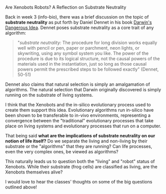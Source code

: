 Are Xenobots Robots? A Reflection on Substrate Neutrality 

Back in week 3 (info-bio), there was a brief discussion on the topic of **substrate neutrality** as put forth by Daniel Dennet in his book [Darwin's Dangerous Idea](http://www.inf.fu-berlin.de/lehre/pmo/eng/Dennett-Darwin%27sDangerousIdea.pdf). Dennet poses substrate neutrality as a core trait of any algorithm:

 > "*substrate neutrality:* The procedure for long division works equally well with pencil or pen, paper or parchment, neon lights, or skywriting, using any symbol system you like. The power of the procedure is due to its logical structure, not the causal powers of the materials used in the instantiation, just so long as those causal powers permit the prescribed steps to be followed exactly" (Dennet, 50-51)

Dennet also claims that natural selection is simply an amalgamation of algorithms. The natural selection that Darwin originally discovered is simply running on the substrate of living systems. 

I think that the Xenobots and the in-silico evolutionary process used to create them support this idea. Evolutionary algorithms run in-silico have been shown to be transferable to in-vivo environments, representing a convergence between the "traditional" evolutionary processes that take place on living systems and evolutionary processes that run on a computer.

That being said **what are the implications of substrate neutrality on our notion of life itself?** Do we separate the living and non-living by their substrate or the "algorithms" that they are running? Can life processes, even the very complex ones, be viewed as algorithms? 

This naturally leads us to question both the "living" and "robot" status of Xenobots. While their substrate (frog cells) are classified as living, are the Xenobots themselves alive?

I would love to hear the classes' thoughts on some of the big questions outlined above!

